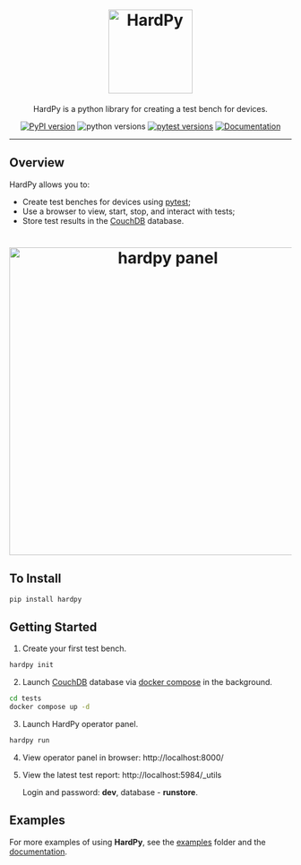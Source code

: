 <h1 align="center">
    <img src="https://raw.githubusercontent.com/everypinio/hardpy/main/docs/img/logo256.png" alt="HardPy" style="width:150px;">
</h1>

<p align="center">
HardPy is a python library for creating a test bench for devices.
</p>

<div align="center">

[![PyPI version](https://img.shields.io/pypi/v/hardpy)](https://pypi.org/project/hardpy/)
![python versions](https://img.shields.io/pypi/pyversions/hardpy.svg)
[![pytest versions](https://img.shields.io/badge/pytest-%3E%3D7.0%20%3C9.0-blue)](https://docs.pytest.org/en/latest/)
[![Documentation](https://img.shields.io/badge/Documentation%20-Overview%20-%20%23007ec6)](https://everypinio.github.io/hardpy/)

</div>

---

## Overview

HardPy allows you to:

* Create test benches for devices using [pytest](https://docs.pytest.org/);
* Use a browser to view, start, stop, and interact with tests;
* Store test results in the [CouchDB](https://couchdb.apache.org/) database.

<h1 align="center">
    <img src="https://raw.githubusercontent.com/everypinio/hardpy/main/docs/img/hardpy_panel.gif" alt="hardpy panel" style="width:550px;">
</h1>

## To Install

```bash
pip install hardpy
```

## Getting Started

1. Create your first test bench.
```bash
hardpy init
```
2. Launch [CouchDB](https://couchdb.apache.org/) database via [docker compose](https://docs.docker.com/compose/) in the background.
```bash
cd tests
docker compose up -d
```
3. Launch HardPy operator panel.
```bash
hardpy run
```
4. View operator panel in browser: http://localhost:8000/
5. View the latest test report: http://localhost:5984/_utils

    Login and password: **dev**, database - **runstore**.

## Examples

For more examples of using **HardPy**, see the [examples](https://github.com/everypinio/hardpy/tree/main/examples) folder and the [documentation](https://everypinio.github.io/hardpy/examples/).
